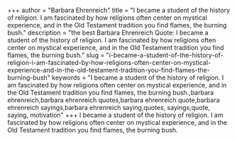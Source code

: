 +++
author = "Barbara Ehrenreich"
title = "I became a student of the history of religion. I am fascinated by how religions often center on mystical experience, and in the Old Testament tradition you find flames, the burning bush."
description = "the best Barbara Ehrenreich Quote: I became a student of the history of religion. I am fascinated by how religions often center on mystical experience, and in the Old Testament tradition you find flames, the burning bush."
slug = "i-became-a-student-of-the-history-of-religion-i-am-fascinated-by-how-religions-often-center-on-mystical-experience-and-in-the-old-testament-tradition-you-find-flames-the-burning-bush"
keywords = "I became a student of the history of religion. I am fascinated by how religions often center on mystical experience, and in the Old Testament tradition you find flames, the burning bush.,barbara ehrenreich,barbara ehrenreich quotes,barbara ehrenreich quote,barbara ehrenreich sayings,barbara ehrenreich saying,quotes, sayings,quote, saying, motivation"
+++
I became a student of the history of religion. I am fascinated by how religions often center on mystical experience, and in the Old Testament tradition you find flames, the burning bush.
